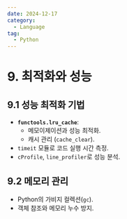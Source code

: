 ```yaml
---
date: 2024-12-17
category:
  - Language
tag:
  - Python
---
```

# 9. 최적화와 성능

## 9.1 성능 최적화 기법
- **`functools.lru_cache`**:
  - 메모이제이션과 성능 최적화.
  - 캐시 관리 (`cache_clear`).
- `timeit` 모듈로 코드 실행 시간 측정.
- `cProfile`, `line_profiler`로 성능 분석.

## 9.2 메모리 관리
- Python의 가비지 컬렉션(`gc`).
- 객체 참조와 메모리 누수 방지.
